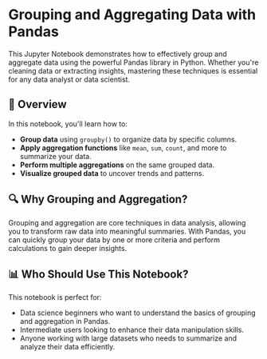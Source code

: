 # Grouping and Aggregating Data with Pandas

This Jupyter Notebook demonstrates how to effectively group and aggregate data using the powerful Pandas library in Python. Whether you're cleaning data or extracting insights, mastering these techniques is essential for any data analyst or data scientist.

## 📝 Overview

In this notebook, you'll learn how to:
- **Group data** using `groupby()` to organize data by specific columns.
- **Apply aggregation functions** like `mean`, `sum`, `count`, and more to summarize your data.
- **Perform multiple aggregations** on the same grouped data.
- **Visualize grouped data** to uncover trends and patterns.

## 🔍 Why Grouping and Aggregation?

Grouping and aggregation are core techniques in data analysis, allowing you to transform raw data into meaningful summaries. With Pandas, you can quickly group your data by one or more criteria and perform calculations to gain deeper insights.

## 📊 Who Should Use This Notebook?

This notebook is perfect for:
- Data science beginners who want to understand the basics of grouping and aggregation in Pandas.
- Intermediate users looking to enhance their data manipulation skills.
- Anyone working with large datasets who needs to summarize and analyze their data efficiently.

